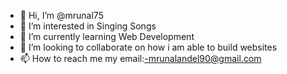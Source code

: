 - 👋 Hi, I’m @mrunal75
- 👀 I’m interested in Singing Songs
- 🌱 I’m currently learning Web Development
- 💞️ I’m looking to collaborate on how i am able to build websites
- 📫 How to reach me my email:-mrunalandel90@gmail.com

<!---
mrunal75/mrunal75 is a ✨ special ✨ repository because its `README.md` (this file) appears on your GitHub profile.
You can click the Preview link to take a look at your changes.
--->
